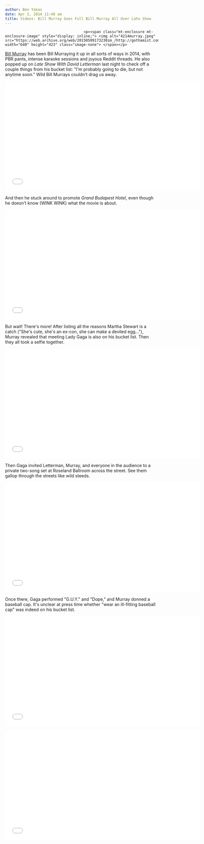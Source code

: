 ```yaml
---
author: Ben Yakas
date: Apr 3, 2014 11:48 am
title: Videos: Bill Murray Goes Full Bill Murray All Over Late Show
---
```


	
										<p><span class="mt-enclosure mt-enclosure-image" style="display: inline;"> <img alt="4214murray.jpeg" src="https://web.archive.org/web/20150509173230im_/http://gothamist.com/attachments/byakas/4214murray.jpeg" width="640" height="423" class="image-none"> </span></p>

<p><a href="https://web.archive.org/web/20150509173230/http://gothamist.com/tags/billmurray">Bill Murray</a> has been Bill Murraying it up in all sorts of ways in 2014, with PBR pants, intense karaoke sessions and joyous Reddit threads. He also popped up on <em>Late Show With David Letterman</em> last night to check off a couple things from his bucket list: &quot;I&apos;m probably going to die, but not anytime soon.&quot; Wild Bill Murrays couldn&apos;t drag us away.</p>

<p><iframe width="640" height="360" src="//web.archive.org/web/20150509173230if_/http://www.youtube.com/embed/aUgcdc8uH64" frameborder="0" allowfullscreen></iframe></p>

<p>And then he stuck around to promote <em>Grand Budapest Hotel</em>, even though he doesn&apos;t know (WINK WINK) what the movie is about.</p>

<p><iframe width="640" height="360" src="//web.archive.org/web/20150509173230if_/http://www.youtube.com/embed/XG_Mkd2CbEw" frameborder="0" allowfullscreen></iframe></p>

<p>But wait! There&apos;s more! After listing all the reasons Martha Stewart is a catch (&quot;She&apos;s cute, she&apos;s an ex-con, she can make a deviled egg...&quot;), Murray revealed that meeting Lady Gaga is also on his bucket list. Then they all took a selfie together.</p>

<p><iframe width="640" height="360" src="//web.archive.org/web/20150509173230if_/http://www.youtube.com/embed/UI-sBU1v7IA" frameborder="0" allowfullscreen></iframe></p>

<p>Then Gaga invited Letterman, Murray, and everyone in the audience to a private two-song set at Roseland Ballroom across the street. See them gallop through the streets like wild steeds.</p>

<p><iframe width="640" height="360" src="//web.archive.org/web/20150509173230if_/http://www.youtube.com/embed/uf75brGIYXU" frameborder="0" allowfullscreen></iframe></p>

<p>Once there, Gaga performed &quot;G.U.Y.&quot; and &quot;Dope,&quot; and Murray donned a baseball cap. It&apos;s unclear at press time whether &quot;wear an ill-fitting baseball cap&quot; was indeed on his bucket list. </p>

<p><iframe width="640" height="360" src="//web.archive.org/web/20150509173230if_/http://www.youtube.com/embed/3XXlFXL1zBU" frameborder="0" allowfullscreen></iframe></p>

<p><iframe width="640" height="360" src="//web.archive.org/web/20150509173230if_/http://www.youtube.com/embed/KGcXipfIdCg" frameborder="0" allowfullscreen></iframe></p>					
										
									
				